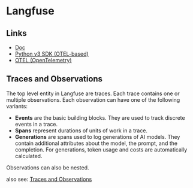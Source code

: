# Langfuse

## Links

- [Doc](https://langfuse.com/docs)
- [Python v3 SDK (OTEL-based)](https://langfuse.com/docs/sdk/python/sdk-v3)
- [OTEL (OpenTelemetry)](https://opentelemetry.io/)

## Traces and Observations

The top level entity in Langfuse are traces. Each trace contains one or multiple observations.
Each observation can have one of the following variants:

- **Events** are the basic building blocks. They are used to track discrete events in a trace.
- **Spans** represent durations of units of work in a trace.
- **Generations** are spans used to log generations of AI models. They contain additional attributes about the model, the prompt, and the completion. For generations, token usage and costs are automatically calculated.

Observations can also be nested.

also see: [Traces and Observations](https://langfuse.com/docs/tracing-data-model#traces-and-observations)

